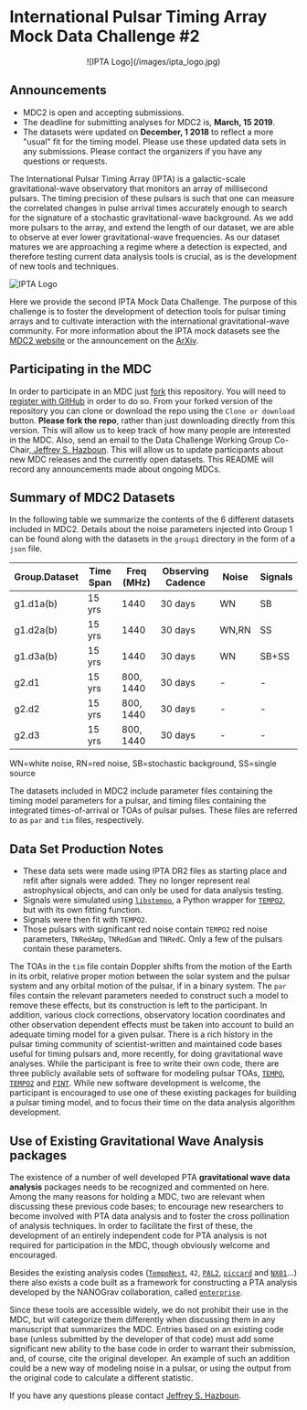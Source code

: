 # International Pulsar Timing Array Mock Data Challenge \#2

<p align="center">
![IPTA Logo](/images/ipta_logo.jpg)   
</p>

Announcements
-------------

  * MDC2 is open and accepting submissions.
  * The deadline for submitting analyses for MDC2 is, <b>March, 15 2019</b>.
  * The datasets were updated on <b>December, 1 2018</b> to reflect a more "usual" fit for the timing model. Please use these updated data sets in any submissions. Please contact the organizers if you have any questions or requests.


The International Pulsar Timing Array (IPTA) is a galactic-scale gravitational-wave observatory that monitors an array of millisecond pulsars. The timing precision of these pulsars is such that one can measure the correlated changes in pulse arrival times accurately enough to search for the signature of a stochastic gravitational-wave background. As we add more pulsars to the array, and extend the length of our dataset, we are able to observe at ever lower gravitational-wave frequencies. As our dataset matures we are approaching a regime where a detection is expected, and therefore testing current data analysis tools is crucial, as is the development of new tools and techniques.

![IPTA Logo](/images/PTA_on_galaxy2a.jpg)

Here we provide the second IPTA Mock Data Challenge. The purpose of this challenge is to foster the development of detection tools for pulsar timing arrays and to cultivate interaction with the international gravitational-wave community. For more information about the IPTA mock datasets see the
<a href="https://ipta.github.io/mock_data_challenge/">MDC2 website</a> or the announcement on the <a href="http://arxiv.org/abs/1810.10527">ArXiv</a>.

Participating in the MDC
------------------------

In order to participate in an MDC just <a href="https://guides.github.com/activities/forking/">fork</a> this repository. You will need to <a href="https://help.github.com/articles/signing-up-for-a-new-github-account/">register with GitHub</a> in order to do so. From your forked version of the repository you can clone or download the repo using the `Clone or download` button. <b>Please fork the repo</b>, rather than just downloading directly from this version. This will allow us to keep track of how many people are interested in the MDC. Also, send an email to the Data Challenge Working Group Co-Chair,<a href="mailto:hazboun@uw.edu"> Jeffrey S. Hazboun</a>. This will allow us to update participants about new MDC releases and the currently open datasets. This README will record any announcements made about ongoing MDCs.

Summary of MDC2 Datasets
------------------------

In the following table we summarize the contents of the 6 different datasets included in MDC2. Details about the noise parameters injected into Group 1 can be found along with the datasets in the `group1` directory in the form of a `json` file.

|Group.Dataset   | Time Span | Freq (MHz)  | Observing Cadence |  Noise | Signals  |
|---|---|---|---|---|---|
|g1.d1a(b) | 15 yrs | 1440  | 30 days | WN | SB|
|g1.d2a(b) | 15 yrs | 1440  | 30 days | WN,RN | SS |
|g1.d3a(b) | 15 yrs | 1440  | 30 days | WN | SB+SS|
|g2.d1 | 15 yrs | 800, 1440  | 30 days | - | - |
|g2.d2 | 15 yrs | 800, 1440  | 30 days | - | - |
|g2.d3 | 15 yrs | 800, 1440  | 30 days | - | - |

WN=white noise, RN=red noise, SB=stochastic background, SS=single source

The datasets included in MDC2 include parameter files containing the timing model parameters for a pulsar, and timing files containing the integrated times-of-arrival or TOAs of pulsar pulses.
These files are referred to as `par` and `tim` files, respectively.

Data Set Production Notes
-------------------------

  * These data sets were made using IPTA DR2 files as starting place and refit after signals were added. They no longer represent real astrophysical objects, and can only be used for data analysis testing.
  * Signals were simulated using <a href="https://github.com/vallis/libstempo">`libstempo`</a>, a Python wrapper for <a href="https://bitbucket.org/psrsoft/tempo2">`TEMPO2`</a>, but with its own fitting function.
  * Signals were then fit with `TEMPO2`.
  * Those pulsars with significant red noise contain `TEMPO2` red noise parameters, `TNRedAmp`, `TNRedGam` and `TNRedC`. Only a few of the pulsars contain these parameters.

The TOAs in the `tim` file contain Doppler shifts from the motion of the Earth in its orbit, relative proper motion between the solar system and the pulsar system and any orbital motion of the pulsar, if in a binary system. The `par` files contain the relevant parameters needed to construct such a model to remove these effects, but its construction is left to the participant.
In addition, various clock corrections, observatory location coordinates and other observation dependent effects must be taken into account to build an adequate timing model for a given pulsar.
There is a rich history in the pulsar timing community of scientist-written and maintained code bases useful for timing pulsars and, more recently, for doing gravitational wave analyses.
While the participant is free to write their own code, there are three publicly available sets of software for modeling pulsar TOAs,
<a href="http://tempo.sourceforge.net/">`TEMPO`</a>, <a href="https://bitbucket.org/psrsoft/tempo2">`TEMPO2`</a> and <a href="https://github.com/nanograv/pint">`PINT`</a>.
While new software development is welcome, the participant is encouraged to use one of these existing packages for building a pulsar timing model, and to focus their time on the data analysis algorithm development.

Use of Existing Gravitational Wave Analysis packages
----------------------------------------------------

The existence of a number of well developed PTA <b>gravitational wave data analysis</b> packages needs to be recognized and commented on here.
Among the many reasons for holding a MDC, two are relevant when discussing these previous code bases; to encourage new researchers to become involved with PTA data analysis and to foster the cross pollination of analysis techniques.
In order to facilitate the first of these, the development of an entirely independent code for PTA analysis is not required for participation in the MDC, though obviously welcome and encouraged.

Besides the existing analysis codes (<a href="http://tempo.sourceforge.net/">`TempoNest`</a>, `42`,
<a href="https://github.com/jellis18/PAL2">`PAL2`</a>, <a href="https://github.com/vhaasteren/piccard">`piccard`</a> and <a href="https://github.com/stevertaylor/NX01">`NX01`</a>...) there also exists a code built as a framework for constructing a PTA analysis developed by the NANOGrav collaboration, called <a href="https://github.com/nanograv/enterprise">`enterprise`</a>.

Since these tools are accessible widely, we do not prohibit their use in the MDC, but will categorize them differently when discussing them in any manuscript that summarizes the MDC.
Entries based on an existing code base (unless submitted by the developer of that code) must add some significant new ability to the base code in order to warrant their submission, and, of course, cite the original developer. An example of such an addition could be a new way of modeling noise in a pulsar, or using the output from the original code to calculate a different statistic.

If you have any questions please contact <a href="mailto:hazboun@uw.edu"> Jeffrey S. Hazboun</a>.
